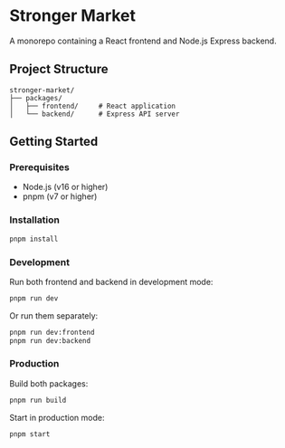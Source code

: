 # Stronger Market

A monorepo containing a React frontend and Node.js Express backend.

## Project Structure

```
stronger-market/
├── packages/
│   ├── frontend/     # React application
│   └── backend/      # Express API server
```

## Getting Started

### Prerequisites

- Node.js (v16 or higher)
- pnpm (v7 or higher)

### Installation

```bash
pnpm install
```

### Development

Run both frontend and backend in development mode:

```bash
pnpm run dev
```

Or run them separately:

```bash
pnpm run dev:frontend
pnpm run dev:backend
```

### Production

Build both packages:

```bash
pnpm run build
```

Start in production mode:

```bash
pnpm start
``` 